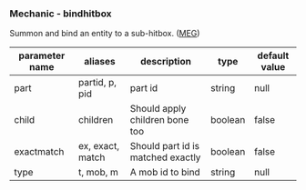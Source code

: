 ### Mechanic - bindhitbox
Summon and bind an entity to a sub-hitbox. ([MEG](https://git.lumine.io/mythiccraft/model-engine-4/-/wikis/Skills/Mechanics/BindHitbox))

| parameter name | aliases | description | type | default value |
| --- | ---| ---| ---| --- |
| part | partid, p, pid | part id | string | null |
| child | children | Should apply children bone too | boolean | false |
| exactmatch | ex, exact, match | Should part id is matched exactly | boolean | false |
| type | t, mob, m | A mob id to bind | string | null |